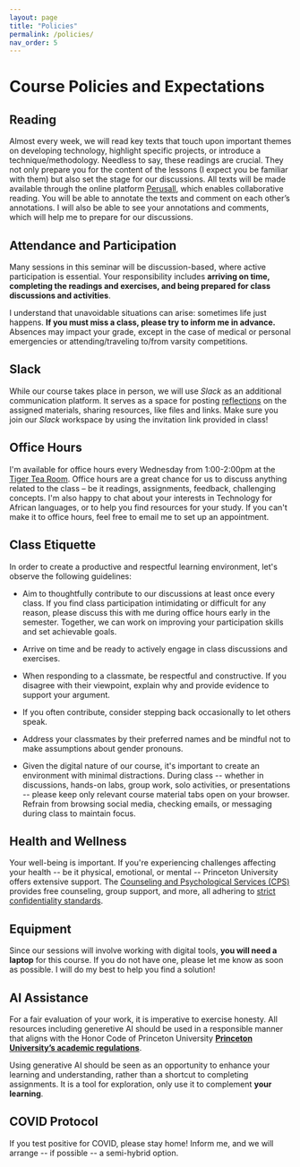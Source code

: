 ```yaml
---
layout: page
title: "Policies"
permalink: /policies/
nav_order: 5
---
```


# Course Policies and Expectations

## Reading

Almost every week, we will read key texts that touch upon important themes on developing technology, highlight specific projects, or introduce a technique/methodology. Needless to say, these readings are crucial. They not only prepare you for the content of the lessons (I expect you be familiar with them) but also set the stage for our discussions. All texts will be made available through the online platform [Perusall](https://www.perusall.com/), which enables collaborative reading. You will be able to annotate the texts and comment on each other’s annotations. I will also be able to see your annotations and comments, which will help me to prepare for our discussions.

<!--
## Class Meeting Types

Below goes an overview of the different types of class meetings we'll have. It is important to note that **discussions -- anchored by the readings -- will be part of every class meeting**, regardless of the type.

- **Discussion**{: .label .label-blue}: Sessions that combine lecturing with discussions, emphasizing critical engagement with the assigned materials.
- **Lab**{: .label .label-red}: Hands-on sessions that apply concepts in a practical setting.
- **Present**{: .label .label-green}: Sessions where students present their projects or research.
- **Field Trip**{: .label .label-yellow}: Visit to Princeton University Library Special Collections.
-->

## Attendance and Participation

Many sessions in this seminar will be discussion-based, where active participation is essential. Your responsibility includes **arriving on time, completing the readings and exercises, and being prepared for class discussions and activities**.

I understand that unavoidable situations can arise: sometimes life just happens. **If you must miss a class, please try to inform me in advance.** Absences may impact your grade, except in the case of medical or personal emergencies or attending/traveling to/from varsity competitions.

## Slack

While our course takes place in person, we will use _Slack_ as an additional communication platform. It serves as a space for posting [reflections](https://join.slack.com/t/frs159/shared_invite/zt-2pl1avtc5-R7ls3K~lDgq02kPn7iVTpA) on the assigned materials, sharing resources, like files and links. Make sure you join our _Slack_ workspace by using the invitation link provided in class!

## Office Hours

I'm available for office hours every Wednesday from 1:00-2:00pm at the [Tiger Tea Room](https://dining.princeton.edu/locations-hours/tiger-tea-room#:-:text=tiger%20tea%20room). Office hours are a great chance for us to discuss anything related to the class – be it readings, assignments, feedback, challenging concepts. I'm also happy to chat about your interests in Technology for African languages, or to help you find resources for your study. If you can't make it to office hours, feel free to email me to set up an appointment.

## Class Etiquette

In order to create a productive and respectful learning environment, let's observe the following guidelines:

- Aim to thoughtfully contribute to our discussions at least once every class. If you find class participation intimidating or difficult for any reason, please discuss this with me during office hours early in the semester. Together, we can work on improving your participation skills and set achievable goals.

- Arrive on time and be ready to actively engage in class discussions and exercises.

- When responding to a classmate, be respectful and constructive. If you disagree with their viewpoint, explain why and provide evidence to support your argument.

- If you often contribute, consider stepping back occasionally to let others speak.

- Address your classmates by their preferred names and be mindful not to make assumptions about gender pronouns.

- Given the digital nature of our course, it's important to create an environment with minimal distractions. During class -- whether in discussions, hands-on labs, group work, solo activities, or presentations -- please keep only relevant course material tabs open on your browser. Refrain from browsing social media, checking emails, or messaging during class to maintain focus.

## Health and Wellness

Your well-being is important. If you're experiencing challenges affecting your health -- be it physical, emotional, or mental -- Princeton University offers extensive support. The [Counseling and Psychological Services (CPS)](https://uhs.princeton.edu/counseling-psychological-services) provides free counseling, group support, and more, all adhering to [strict confidentiality standards](https://uhs.princeton.edu/counseling-psychological-services/counseling/confidentiality-cps).

## Equipment

Since our sessions will involve working with digital tools, **you will need a laptop** for this course. If you do not have one, please let me know as soon as possible. I will do my best to help you find a solution!

## AI Assistance

For a fair evaluation of your work, it is imperative to exercise honesty. All resources including generetive AI should be used in a responsible manner that aligns with the Honor Code of Princeton University **[Princeton University’s academic regulations](https://rrr.princeton.edu/2022/students-and-university/24-academic-regulations)**.

Using generative AI should be seen as an opportunity to enhance your learning and understanding, rather than a shortcut to completing assignments. It is a tool for exploration, only use it to complement **your learning**.

## COVID Protocol

If you test positive for COVID, please stay home! Inform me, and we will arrange -- if possible -- a semi-hybrid option.

